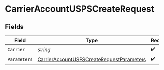 # CarrierAccountUSPSCreateRequest


## Fields

| Field                                                                                                             | Type                                                                                                              | Required                                                                                                          | Description                                                                                                       |
| ----------------------------------------------------------------------------------------------------------------- | ----------------------------------------------------------------------------------------------------------------- | ----------------------------------------------------------------------------------------------------------------- | ----------------------------------------------------------------------------------------------------------------- |
| `Carrier`                                                                                                         | *string*                                                                                                          | :heavy_check_mark:                                                                                                | N/A                                                                                                               |
| `Parameters`                                                                                                      | [CarrierAccountUSPSCreateRequestParameters](../../Models/Components/CarrierAccountUSPSCreateRequestParameters.md) | :heavy_check_mark:                                                                                                | N/A                                                                                                               |